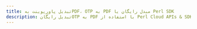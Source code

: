 ---title: تبدیل پاورپوینت بهPDF، OTP به PDF مبدل رایگان یا Perl SDKdescription: تبدیل رایگانOTP به PDF با استفاده از Perl Cloud APIs & SDK. همچنین اسناد Microsoft PowerPoint را در Cloud ایجاد، ویرایش و رندر کنید.---